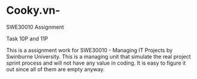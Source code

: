 # Cooky.vn-
SWE30010 Assignment

Task 10P and 11P

This is a assignment work for SWE30010 - Managing IT Projects by Swinburne University. This is a managing unit that simulate the real project sprint process and will not have any value in coding.
It is easy to figure it out since all of them are empty anyway.
